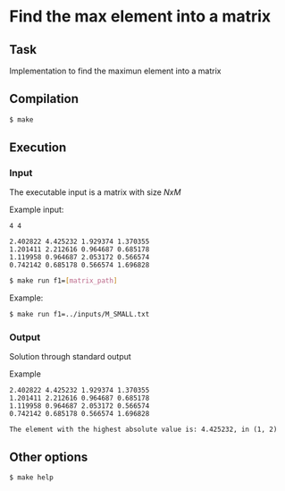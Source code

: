 # Find the max element into a matrix

## Task

Implementation to find the maximun element into a matrix

## Compilation

``` bash
$ make
```

## Execution

### Input
The executable input is a matrix with size $N x M$

Example input:

```
4 4

2.402822 4.425232 1.929374 1.370355
1.201411 2.212616 0.964687 0.685178
1.119958 0.964687 2.053172 0.566574
0.742142 0.685178 0.566574 1.696828
```

``` bash
$ make run f1=[matrix_path]
```

Example:

``` bash
$ make run f1=../inputs/M_SMALL.txt
```

### Output

Solution through standard output

Example

```
2.402822 4.425232 1.929374 1.370355
1.201411 2.212616 0.964687 0.685178
1.119958 0.964687 2.053172 0.566574
0.742142 0.685178 0.566574 1.696828

The element with the highest absolute value is: 4.425232, in (1, 2)
```

## Other options

``` bash
$ make help
```
